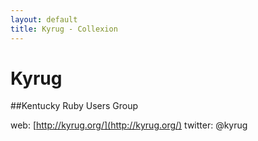 ```yaml
---
layout: default
title: Kyrug - Collexion
---
```


# Kyrug

##Kentucky Ruby Users Group


web: 
[http://kyrug.org/](http://kyrug.org/)
twitter: @kyrug